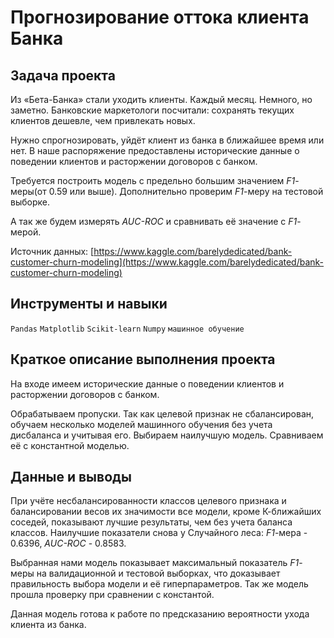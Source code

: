# Прогнозирование оттока клиента Банка

## Задача проекта

Из «Бета-Банка» стали уходить клиенты. Каждый месяц. Немного, но заметно. Банковские маркетологи посчитали: сохранять текущих клиентов дешевле, чем привлекать новых.

Нужно спрогнозировать, уйдёт клиент из банка в ближайшее время или нет. В наше распоряжение предоставлены исторические данные о поведении клиентов и расторжении договоров с банком. 

Требуется построить модель с предельно большим значением *F1*-меры(от 0.59 или выше). Дополнительно проверим *F1*-меру на тестовой выборке.

А так же будем измерять *AUC-ROC* и сравнивать её значение с *F1*-мерой.

Источник данных: [https://www.kaggle.com/barelydedicated/bank-customer-churn-modeling](https://www.kaggle.com/barelydedicated/bank-customer-churn-modeling) 


## Инструменты и навыки

`Pandas`
`Matplotlib`
`Scikit-learn`
`Numpy`
`машинное обучение`

## Краткое описание выполнения проекта

На входе имеем исторические данные о поведении клиентов и расторжении договоров с банком.

Обрабатываем пропуски. Так как целевой признак не сбалансирован, обучаем несколько моделей машинного обучения без учета дисбаланса и учитывая его. Выбираем наилучшую модель. Сравниваем её с константной моделью.

## Данные и выводы

При учёте несбалансированности классов целевого признака и балансировании весов их значимости все модели, кроме К-ближайших соседей, показывают лучшие результаты, чем без учета баланса классов. Наилучшие показатели снова у Случайного леса: *F1*-мера - 0.6396, *AUC-ROC* - 0.8583.

Выбранная нами модель показывает максимальный показатель *F1*-меры на валидационной и тестовой выборках, что доказывает правильность выбора модели и её гиперпараметров. Так же модель прошла проверку при сравнении с константой.

Данная модель готова к работе по предсказанию вероятности ухода клиента из банка.
